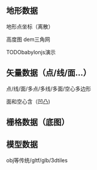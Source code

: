 ## 地形数据

地形点坐标（离散）

高度图 dem三角网

TODObabylonjs演示
## 矢量数据（点/线/面...）
点/线/面/多点/多线/多面/空心多边形

面和空心含（凹凸)


## 栅格数据（底图）


## 模型数据

obj等传统/gltf/glb/3dtiles


